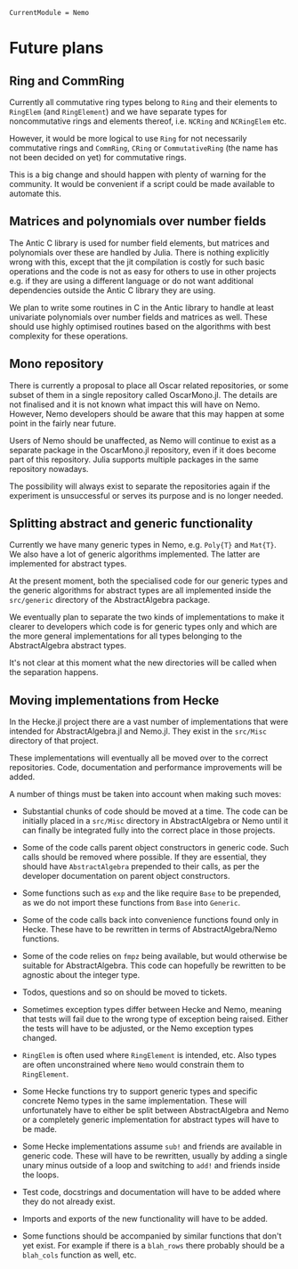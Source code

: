 ```@meta
CurrentModule = Nemo
```

# Future plans

## Ring and CommRing

Currently all commutative ring types belong to `Ring` and their elements to
`RingElem` (and `RingElement`) and we have separate types for noncommutative
rings and elements thereof, i.e. `NCRing` and `NCRingElem` etc.

However, it would be more logical to use `Ring` for not necessarily
commutative rings and `CommRing`, `CRing` or `CommutativeRing` (the name has
not been decided on yet) for commutative rings.

This is a big change and should happen with plenty of warning for the
community. It would be convenient if a script could be made available to
automate this.

## Matrices and polynomials over number fields

The Antic C library is used for number field elements, but matrices and
polynomials over these are handled by Julia. There is nothing explicitly
wrong with this, except that the jit compilation is costly for such basic
operations and the code is not as easy for others to use in other projects
e.g. if they are using a different language or do not want additional
dependencies outside the Antic C library they are using.

We plan to write some routines in C in the Antic library to handle at least
univariate polynomials over number fields and matrices as well. These should
use highly optimised routines based on the algorithms with best complexity
for these operations.

## Mono repository

There is currently a proposal to place all Oscar related repositories, or some
subset of them in a single repository called OscarMono.jl. The details are not
finalised and it is not known what impact this will have on Nemo. However,
Nemo developers should be aware that this may happen at some point in the
fairly near future.

Users of Nemo should be unaffected, as Nemo will continue to exist as a
separate package in the OscarMono.jl repository, even if it does become part of
this repository. Julia supports multiple packages in the same repository
nowadays.

The possibility will always exist to separate the repositories again if the
experiment is unsuccessful or serves its purpose and is no longer needed.

## Splitting abstract and generic functionality

Currently we have many generic types in Nemo, e.g. `Poly{T}` and `Mat{T}`. We
also have a lot of generic algorithms implemented. The latter are implemented
for abstract types.

At the present moment, both the specialised code for our generic types and the
generic algorithms for abstract types are all implemented inside the
`src/generic` directory of the AbstractAlgebra package.

We eventually plan to separate the two kinds of implementations to make it
clearer to developers which code is for generic types only and which are the
more general implementations for all types belonging to the AbstractAlgebra
abstract types.

It's not clear at this moment what the new directories will be called when the
separation happens.

## Moving implementations from Hecke

In the Hecke.jl project there are a vast number of implementations that were
intended for AbstractAlgebra.jl and Nemo.jl. They exist in the `src/Misc`
directory of that project.

These implementations will eventually all be moved over to the correct
repositories. Code, documentation and performance improvements will be added.

A number of things must be taken into account when making such moves:

* Substantial chunks of code should be moved at a time. The code can be
  initially placed in a `src/Misc` directory in AbstractAlgebra or Nemo
  until it can finally be integrated fully into the correct place in those
  projects.

* Some of the code calls parent object constructors in generic code. Such calls
  should be removed where possible. If they are essential, they should have
  `AbstractAlgebra` prepended to their calls, as per the developer documentation
  on parent object constructors.

* Some functions such as `exp` and the like require `Base` to be prepended, as
  we do not import these functions from `Base` into `Generic`.

* Some of the code calls back into convenience functions found only in Hecke.
  These have to be rewritten in terms of AbstractAlgebra/Nemo functions.

* Some of the code relies on `fmpz` being available, but would otherwise be
  suitable for AbstractAlgebra. This code can hopefully be rewritten to be
  agnostic about the integer type.

* Todos, questions and so on should be moved to tickets.

* Sometimes exception types differ between Hecke and Nemo, meaning that tests
  will fail due to the wrong type of exception being raised. Either the tests
  will have to be adjusted, or the Nemo exception types changed.

* `RingElem` is often used where `RingElement` is intended, etc. Also types are
  often unconstrained where `Nemo` would constrain them to `RingElement`.

* Some Hecke functions try to support generic types and specific concrete Nemo
  types in the same implementation. These will unfortunately have to either be
  split between AbstractAlgebra and Nemo or a completely generic implementation
  for abstract types will have to be made.

* Some Hecke implementations assume `sub!` and friends are available in generic
  code. These will have to be rewritten, usually by adding a single unary minus
  outside of a loop and switching to `add!` and friends inside the loops.

* Test code, docstrings and documentation will have to be added where they do
  not already exist.

* Imports and exports of the new functionality will have to be added.

* Some functions should be accompanied by similar functions that don't yet
  exist. For example if there is a `blah_rows` there probably should be a
  `blah_cols` function as well, etc.


